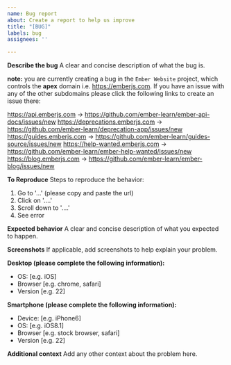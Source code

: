 ```yaml
---
name: Bug report
about: Create a report to help us improve
title: "[BUG]"
labels: bug
assignees: ''

---
```


**Describe the bug**
A clear and concise description of what the bug is.

**note:** you are currently creating a bug in the `Ember Website` project, which controls the **apex** domain i.e. https://emberjs.com. If you have an issue with any of the other subdomains please click the following links to create an issue there:

https://api.emberjs.com -> https://github.com/ember-learn/ember-api-docs/issues/new
https://deprecations.emberjs.com -> https://github.com/ember-learn/deprecation-app/issues/new
https://guides.emberjs.com -> https://github.com/ember-learn/guides-source/issues/new
https://help-wanted.emberjs.com -> https://github.com/ember-learn/ember-help-wanted/issues/new
https://blog.emberjs.com -> https://github.com/ember-learn/ember-blog/issues/new


**To Reproduce**
Steps to reproduce the behavior:
1. Go to '...' (please copy and paste the url)
2. Click on '....'
3. Scroll down to '....'
4. See error

**Expected behavior**
A clear and concise description of what you expected to happen.

**Screenshots**
If applicable, add screenshots to help explain your problem.

**Desktop (please complete the following information):**
 - OS: [e.g. iOS]
 - Browser [e.g. chrome, safari]
 - Version [e.g. 22]

**Smartphone (please complete the following information):**
 - Device: [e.g. iPhone6]
 - OS: [e.g. iOS8.1]
 - Browser [e.g. stock browser, safari]
 - Version [e.g. 22]

**Additional context**
Add any other context about the problem here.
